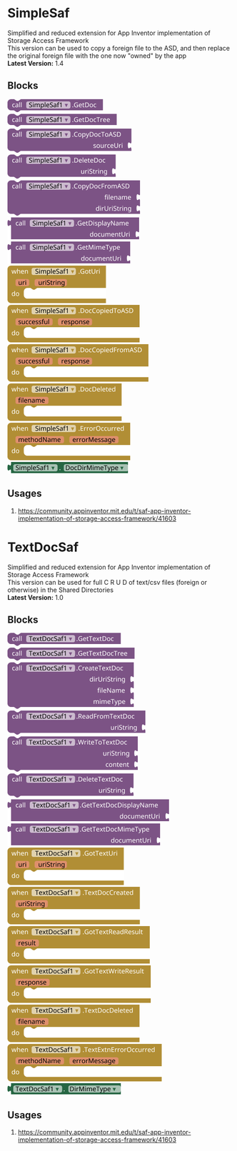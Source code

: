 # SimpleSaf
Simplified and reduced extension for App Inventor implementation of Storage Access Framework <br>
This version can be used to copy a foreign file to the ASD, and then replace the original foreign file with the one now "owned" by the app<br>
**Latest Version:** 1.4

## Blocks
<img src="https://github.com/TIMAI2/SimpleSaf/blob/main/images/simplesaf/GetDoc_Method.png"/><br>
<img src="https://github.com/TIMAI2/SimpleSaf/blob/main/images/simplesaf/GetDocTree_Method.png"/><br>
<img src="https://github.com/TIMAI2/SimpleSaf/blob/main/images/simplesaf/CopyDocToASD_Method.png"/><br>
<img src="https://github.com/TIMAI2/SimpleSaf/blob/main/images/simplesaf/DeleteDoc_Method.png"/><br>
<img src="https://github.com/TIMAI2/SimpleSaf/blob/main/images/simplesaf/CopyDocFromASD_Method.png"/><br>
<img src="https://github.com/TIMAI2/SimpleSaf/blob/main/images/simplesaf/GetDisplayName_Method.png"/><br>
<img src="https://github.com/TIMAI2/SimpleSaf/blob/main/images/simplesaf/GetMimeType_Method.png"/><br>
<img src="https://github.com/TIMAI2/SimpleSaf/blob/main/images/simplesaf/GotUri_Event.png"/><br>
<img src="https://github.com/TIMAI2/SimpleSaf/blob/main/images/simplesaf/DocCopiedToASD_Event.png"/><br>
<img src="https://github.com/TIMAI2/SimpleSaf/blob/main/images/simplesaf/DocCopiedFromASD_Event.png"/><br>
<img src="https://github.com/TIMAI2/SimpleSaf/blob/main/images/simplesaf/DocDeleted_Event.png"/><br>
<img src="https://github.com/TIMAI2/SimpleSaf/blob/main/images/simplesaf/ErrorOccurred_Event.png"/><br>
<img src="https://github.com/TIMAI2/SimpleSaf/blob/main/images/simplesaf/DocDirMimeType_Get_Property.png"/><br>

## Usages
1) https://community.appinventor.mit.edu/t/saf-app-inventor-implementation-of-storage-access-framework/41603

# TextDocSaf
Simplified and reduced extension for App Inventor implementation of Storage Access Framework <br>
This version can be used for full C R U D of text/csv files (foreign or otherwise) in the Shared Directories<br>
**Latest Version:** 1.0

## Blocks
<img src="https://github.com/TIMAI2/SimpleSaf/blob/main/images/textdocsaf/GetTextDoc_Method.png"/><br>
<img src="https://github.com/TIMAI2/SimpleSaf/blob/main/images/textdocsaf/GetTextDocTree_Method.png"/><br>
<img src="https://github.com/TIMAI2/SimpleSaf/blob/main/images/textdocsaf/CreateTextDoc_Method.png"/><br>
<img src="https://github.com/TIMAI2/SimpleSaf/blob/main/images/textdocsaf/ReadFromTextDoc_Method.png"/><br>
<img src="https://github.com/TIMAI2/SimpleSaf/blob/main/images/textdocsaf/WriteToTextDoc_Method.png"/><br>
<img src="https://github.com/TIMAI2/SimpleSaf/blob/main/images/textdocsaf/DeleteTextDoc_Method.png"/><br>
<img src="https://github.com/TIMAI2/SimpleSaf/blob/main/images/textdocsaf/GetTextDocDisplayName_Method.png"/><br>
<img src="https://github.com/TIMAI2/SimpleSaf/blob/main/images/textdocsaf/GetTextDocMimeType_Method.png"/><br>
<img src="https://github.com/TIMAI2/SimpleSaf/blob/main/images/textdocsaf/GotTextUri_Event.png"/><br>
<img src="https://github.com/TIMAI2/SimpleSaf/blob/main/images/textdocsaf/TextDocCreated_Event.png"/><br>
<img src="https://github.com/TIMAI2/SimpleSaf/blob/main/images/textdocsaf/GotTextReadResult_Event.png"/><br>
<img src="https://github.com/TIMAI2/SimpleSaf/blob/main/images/textdocsaf/GotTextWriteResult_Event.png"/><br>
<img src="https://github.com/TIMAI2/SimpleSaf/blob/main/images/textdocsaf/TextDocDeleted_Event.png"/><br>
<img src="https://github.com/TIMAI2/SimpleSaf/blob/main/images/textdocsaf/TextExtnErrorOccurred_Event.png"/><br>
<img src="https://github.com/TIMAI2/SimpleSaf/blob/main/images/textdocsaf/DirMimeType_Get_Property.png"/><br>



## Usages
1) https://community.appinventor.mit.edu/t/saf-app-inventor-implementation-of-storage-access-framework/41603



